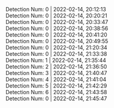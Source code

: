 
Detection Num: 0 | 2022-02-14, 20:12:13<br />Detection Num: 0 | 2022-02-14, 20:20:21<br />Detection Num: 0 | 2022-02-14, 20:33:47<br />Detection Num: 0 | 2022-02-14, 20:38:56<br />Detection Num: 0 | 2022-02-14, 20:41:20<br />Detection Num: 0 | 2022-02-14, 20:49:55<br />Detection Num: 0 | 2022-02-14, 21:20:34<br />Detection Num: 0 | 2022-02-14, 21:33:38<br />Detection Num: 1 | 2022-02-14, 21:35:44<br />Detection Num: 2 | 2022-02-14, 21:36:50<br />Detection Num: 3 | 2022-02-14, 21:40:47<br />Detection Num: 4 | 2022-02-14, 21:41:04<br />Detection Num: 5 | 2022-02-14, 21:42:29<br />Detection Num: 6 | 2022-02-14, 21:43:58<br />Detection Num: 0 | 2022-02-14, 21:45:47<br />